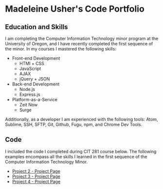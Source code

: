 # Madeleine Usher's Code Portfolio
## Education and Skills
I am completing the Computer Information Technology minor program at the University of Oregon, and I have recently completed the first sequence of the minor. In my courses I mastered the following skills:
  * Front-end Development
    * HTMl + CSS
    * JavaScript
    * AJAX
    * jQuery + JSON
  * Back-end Development
    * Node.js
    * Express.js
  * Platform-as-a-Service
    * Zeit Now
    * Surge

Additionally, as a developer I am experienced with the following tools: Atom, Sublime, SSH, SFTP, Git, Github, Fugu, npm, and Chrome Dev Tools.

## Code
I included the code I completed during CIT 281 course below. The following examples encompass all the skills I learned in the first sequence of the Computer Information Technology Minor.
* [Project 2 - Project Page](https://github.com/UO-CIT/p2-17S-madeleineusher.git)
* [Project 3 - Project Page](https://github.com/UO-CIT/p3-17S-madeleineusher.git)
* [Project 4 - Project Page](https://github.com/UO-CIT/p4-17S-madeleineusher.git)
